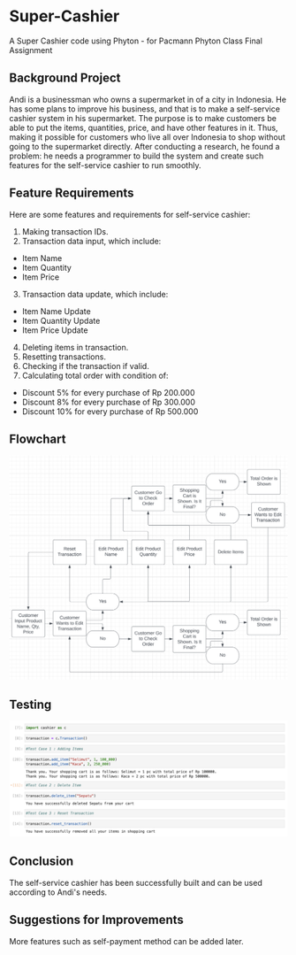 # Super-Cashier
A Super Cashier code using Phyton - for Pacmann Phyton Class Final Assignment


## **Background Project**

Andi is a businessman who owns a supermarket in of a city in Indonesia. He has some plans to improve his business, and that is to make a self-service cashier system in his supermarket. The purpose is to make customers be able to put the items, quantities, price, and have other features in it. Thus, making it possible for customers who live all over Indonesia to shop without going to the supermarket directly. 
After conducting a research, he found a problem: he needs a programmer to build the system and create such features for the self-service cashier to run smoothly.


## **Feature Requirements**
Here are some features and requirements for self-service cashier:
1. Making transaction IDs.
2. Transaction data input, which include:
- Item Name
- Item Quantity
- Item Price
3. Transaction data update, which include:
- Item Name Update
- Item Quantity Update
- Item Price Update
4. Deleting items in transaction.
5. Resetting transactions. 
6. Checking if the transaction if valid.
7. Calculating total order with condition of:
- Discount 5% for every purchase of Rp 200.000
- Discount 8% for every purchase of Rp 300.000
- Discount 10% for every purchase of Rp 500.000

## **Flowchart**
![this is an image](https://github.com/bugbil/Super-Cashier/blob/14476f495b05633d1ac309b94c98ca71090407ac/Screenshot%202023-02-12%20at%2020.35.21.png)


## **Testing**
![this is an image](https://github.com/bugbil/Super-Cashier/blob/main/Testing.png)

## **Conclusion**
The self-service cashier has been successfully built and can be used according to Andi's needs.

## **Suggestions for Improvements**
More features such as self-payment method can be added later.

